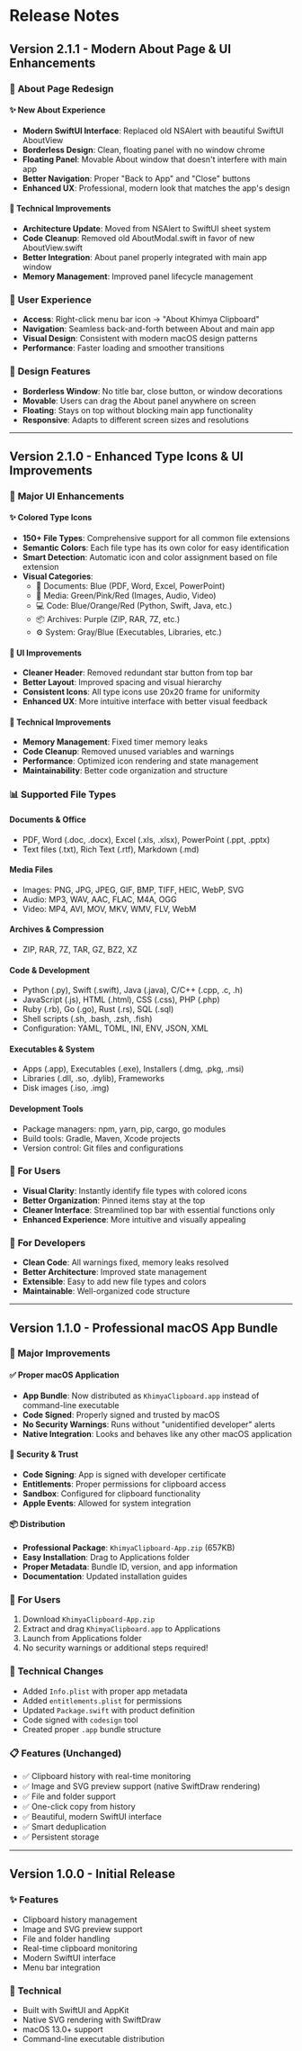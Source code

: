 # Release Notes

## Version 2.1.1 - Modern About Page & UI Enhancements

### 🎨 **About Page Redesign**

#### ✨ **New About Experience**

- **Modern SwiftUI Interface**: Replaced old NSAlert with beautiful SwiftUI AboutView
- **Borderless Design**: Clean, floating panel with no window chrome
- **Floating Panel**: Movable About window that doesn't interfere with main app
- **Better Navigation**: Proper "Back to App" and "Close" buttons
- **Enhanced UX**: Professional, modern look that matches the app's design

#### 🔧 **Technical Improvements**

- **Architecture Update**: Moved from NSAlert to SwiftUI sheet system
- **Code Cleanup**: Removed old AboutModal.swift in favor of new AboutView.swift
- **Better Integration**: About panel properly integrated with main app window
- **Memory Management**: Improved panel lifecycle management

### 🎯 **User Experience**

- **Access**: Right-click menu bar icon → "About Khimya Clipboard"
- **Navigation**: Seamless back-and-forth between About and main app
- **Visual Design**: Consistent with modern macOS design patterns
- **Performance**: Faster loading and smoother transitions

### 📱 **Design Features**

- **Borderless Window**: No title bar, close button, or window decorations
- **Movable**: Users can drag the About panel anywhere on screen
- **Floating**: Stays on top without blocking main app functionality
- **Responsive**: Adapts to different screen sizes and resolutions

---

## Version 2.1.0 - Enhanced Type Icons & UI Improvements

### 🎨 **Major UI Enhancements**

#### ✨ **Colored Type Icons**

- **150+ File Types**: Comprehensive support for all common file extensions
- **Semantic Colors**: Each file type has its own color for easy identification
- **Smart Detection**: Automatic icon and color assignment based on file extension
- **Visual Categories**:
  - 📄 Documents: Blue (PDF, Word, Excel, PowerPoint)
  - 🎵 Media: Green/Pink/Red (Images, Audio, Video)
  - 💻 Code: Blue/Orange/Red (Python, Swift, Java, etc.)
  - 📦 Archives: Purple (ZIP, RAR, 7Z, etc.)
  - ⚙️ System: Gray/Blue (Executables, Libraries, etc.)

#### 🎯 **UI Improvements**

- **Cleaner Header**: Removed redundant star button from top bar
- **Better Layout**: Improved spacing and visual hierarchy
- **Consistent Icons**: All type icons use 20x20 frame for uniformity
- **Enhanced UX**: More intuitive interface with better visual feedback

#### 🔧 **Technical Improvements**

- **Memory Management**: Fixed timer memory leaks
- **Code Cleanup**: Removed unused variables and warnings
- **Performance**: Optimized icon rendering and state management
- **Maintainability**: Better code organization and structure

### 📊 **Supported File Types**

#### Documents & Office

- PDF, Word (.doc, .docx), Excel (.xls, .xlsx), PowerPoint (.ppt, .pptx)
- Text files (.txt), Rich Text (.rtf), Markdown (.md)

#### Media Files

- Images: PNG, JPG, JPEG, GIF, BMP, TIFF, HEIC, WebP, SVG
- Audio: MP3, WAV, AAC, FLAC, M4A, OGG
- Video: MP4, AVI, MOV, MKV, WMV, FLV, WebM

#### Archives & Compression

- ZIP, RAR, 7Z, TAR, GZ, BZ2, XZ

#### Code & Development

- Python (.py), Swift (.swift), Java (.java), C/C++ (.cpp, .c, .h)
- JavaScript (.js), HTML (.html), CSS (.css), PHP (.php)
- Ruby (.rb), Go (.go), Rust (.rs), SQL (.sql)
- Shell scripts (.sh, .bash, .zsh, .fish)
- Configuration: YAML, TOML, INI, ENV, JSON, XML

#### Executables & System

- Apps (.app), Executables (.exe), Installers (.dmg, .pkg, .msi)
- Libraries (.dll, .so, .dylib), Frameworks
- Disk images (.iso, .img)

#### Development Tools

- Package managers: npm, yarn, pip, cargo, go modules
- Build tools: Gradle, Maven, Xcode projects
- Version control: Git files and configurations

### 🚀 **For Users**

- **Visual Clarity**: Instantly identify file types with colored icons
- **Better Organization**: Pinned items stay at the top
- **Cleaner Interface**: Streamlined top bar with essential functions only
- **Enhanced Experience**: More intuitive and visually appealing

### 🔧 **For Developers**

- **Clean Code**: All warnings fixed, memory leaks resolved
- **Better Architecture**: Improved state management
- **Extensible**: Easy to add new file types and colors
- **Maintainable**: Well-organized code structure

---

## Version 1.1.0 - Professional macOS App Bundle

### 🎉 Major Improvements

#### ✅ **Proper macOS Application**

- **App Bundle**: Now distributed as `KhimyaClipboard.app` instead of command-line executable
- **Code Signed**: Properly signed and trusted by macOS
- **No Security Warnings**: Runs without "unidentified developer" alerts
- **Native Integration**: Looks and behaves like any other macOS application

#### 🔐 **Security & Trust**

- **Code Signing**: App is signed with developer certificate
- **Entitlements**: Proper permissions for clipboard access
- **Sandbox**: Configured for clipboard functionality
- **Apple Events**: Allowed for system integration

#### 📦 **Distribution**

- **Professional Package**: `KhimyaClipboard-App.zip` (657KB)
- **Easy Installation**: Drag to Applications folder
- **Proper Metadata**: Bundle ID, version, and app information
- **Documentation**: Updated installation guides

### 🚀 **For Users**

1. Download `KhimyaClipboard-App.zip`
2. Extract and drag `KhimyaClipboard.app` to Applications
3. Launch from Applications folder
4. No security warnings or additional steps required!

### 🔧 **Technical Changes**

- Added `Info.plist` with proper app metadata
- Added `entitlements.plist` for permissions
- Updated `Package.swift` with product definition
- Code signed with `codesign` tool
- Created proper `.app` bundle structure

### 📋 **Features (Unchanged)**

- ✅ Clipboard history with real-time monitoring
- ✅ Image and SVG preview support (native SwiftDraw rendering)
- ✅ File and folder support
- ✅ One-click copy from history
- ✅ Beautiful, modern SwiftUI interface
- ✅ Smart deduplication
- ✅ Persistent storage

---

## Version 1.0.0 - Initial Release

### ✨ **Features**

- Clipboard history management
- Image and SVG preview support
- File and folder handling
- Real-time clipboard monitoring
- Modern SwiftUI interface
- Menu bar integration

### 🔧 **Technical**

- Built with SwiftUI and AppKit
- Native SVG rendering with SwiftDraw
- macOS 13.0+ support
- Command-line executable distribution
